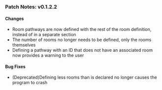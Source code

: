 ### Patch Notes: v0.1.2.2

#### Changes

- Room pathways are now defined with the rest of the room definition, instead of in a separate section
- The number of rooms no longer needs to be defined, only the rooms themselves
- Defining a pathway with an ID that does not have an associated room now provides a warning to the user

#### Bug Fixes
- (Deprecated)Defining less rooms than is declared no longer causes the program to crash